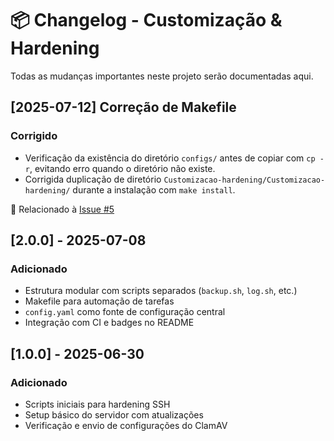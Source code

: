 # 📦 Changelog - Customização & Hardening

Todas as mudanças importantes neste projeto serão documentadas aqui.
## [2025-07-12] Correção de Makefile

### Corrigido
- Verificação da existência do diretório `configs/` antes de copiar com `cp -r`, evitando erro quando o diretório não existe.
- Corrigida duplicação de diretório `Customizacao-hardening/Customizacao-hardening/` durante a instalação com `make install`.

🔗 Relacionado à [Issue #5](https://github.com/rafaelmarzulo/Customizacao-hardening/issues/5)

## [2.0.0] - 2025-07-08
### Adicionado
- Estrutura modular com scripts separados (`backup.sh`, `log.sh`, etc.)
- Makefile para automação de tarefas
- `config.yaml` como fonte de configuração central
- Integração com CI e badges no README

## [1.0.0] - 2025-06-30
### Adicionado
- Scripts iniciais para hardening SSH
- Setup básico do servidor com atualizações
- Verificação e envio de configurações do ClamAV
